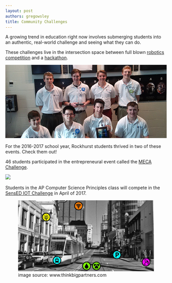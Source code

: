 ```yaml
---
layout: post
authors: gregowsley
title: Community Challenges
---
```

A growing trend in education right now involves submerging students into an authentic, real-world challenge and seeing what they can do. 

These challenges live in the intersection space between full blown [robotics competition](https://www.rockhursths.edu/pages/news/news---robotics-world-championship-qualifiers) and a [hackathon](http://steam.rockhursths.edu/2015/11/10/High-School-Programming-Competition.html).


<div class="flex-wrapper">
  <img src="/img/Jesubots-Inside.jpg">
</div>  

For the 2016-2017 school year, Rockhurst students thrived in two of these events. Check them out!

46 students participated in the entrepreneural event called the [MECA Challenge](https://pnonline.org/2017/03/05/building-an-innovative-mindset/).

<div class="flex-wrapper">
  <img src="/img/Winning Group.jpg">
</div>  

Students in the AP Computer Science Principles class will compete in the [SensED IOT Challenge](http://steam.rockhursths.edu/2017/03/12/SensED-Design-Demo-Day-Project-Proposals-Submitted.html) in April of 2017.

<div class="flex-wrapper">
  <figure>
    <img src="/img/iot.jpg">
    <figcaption>image source: www.thinkbigpartners.com</figcaption>
  </figure>
</div>

